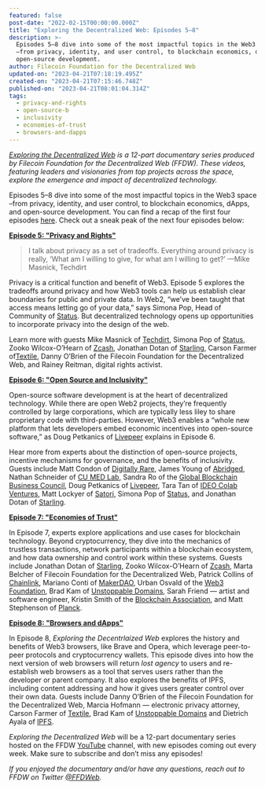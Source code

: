 ```yaml
---
featured: false
post-date: "2022-02-15T00:00:00.000Z"
title: "Exploring the Decentralized Web: Episodes 5–8"
description: >-
  Episodes 5–8 dive into some of the most impactful topics in the Web3 space
  –from privacy, identity, and user control, to blockchain economics, dApps, and
  open-source development.
author: Filecoin Foundation for the Decentralized Web
updated-on: "2023-04-21T07:18:19.495Z"
created-on: "2023-04-21T07:15:46.748Z"
published-on: "2023-04-21T08:01:04.314Z"
tags:
  - privacy-and-rights
  - open-source-b
  - inclusivity
  - economies-of-trust
  - browsers-and-dapps
---
```


_[Exploring the Decentralized Web](https://www.youtube.com/watch?v=P0yfvedPY94&list=PL37YlBYJT0nmfqDnbov6lKHUyZvRfQjap&index=1) is a 12-part documentary series produced by Filecoin Foundation for the Decentralized Web (FFDW). These videos, featuring leaders and visionaries from top projects across the space, explore the emergence and impact of decentralized technology._

Episodes 5–8 dive into some of the most impactful topics in the Web3 space –from privacy, identity, and user control, to blockchain economics, dApps, and open-source development. You can find a recap of the first four episodes [here](https://medium.com/@FFDWeb/check-out-our-docuseries-exploring-the-decentralized-web-b7d13e2415d). Check out a sneak peak of the next four episodes below:

**[Episode 5: "Privacy and Rights"](https://www.youtube.com/watch?v=paeI3LiHIuI&t=1s)**

> I talk about privacy as a set of tradeoffs. Everything around privacy is really, ‘What am I willing to give, for what am I willing to get?’ —Mike Masnick, Techdirt

Privacy is a critical function and benefit of Web3. Episode 5 explores the tradeoffs around privacy and how Web3 tools can help us establish clear boundaries for public and private data. In Web2, “we’ve been taught that access means letting go of your data,” says Simona Pop, Head of Community of [Status](https://status.im/get/). But decentralized technology opens up opportunities to incorporate privacy into the design of the web.

Learn more with guests Mike Masnick of [Techdirt](https://www.techdirt.com/), Simona Pop of [Status](https://status.im/get/), Zooko Wilcox-O’Hearn of [Zcash](https://z.cash/), Jonathan Dotan of [Starling](https://www.starlinglab.org/), Carson Farmer of[Textile](https://www.textile.io/), Danny O’Brien of the Filecoin Foundation for the Decentralized Web, and Rainey Reitman, digital rights activist.

**[Episode 6: "Open Source and Inclusivity"](https://www.youtube.com/watch?v=wjy4Dv1-pHU)**

Open-source software development is at the heart of decentralized technology. While there are open Web2 projects, they’re frequently controlled by large corporations, which are typically less liley to share proprietary code with third-parties. However, Web3 enables a “whole new platform that lets developers embed economic incentives into open-source software,” as Doug Petkanics of [Livepeer](https://livepeer.org/) explains in Episode 6.

Hear more from experts about the distinction of open-source projects, incentive mechanisms for governance, and the benefits of inclusivity. Guests include Matt Condon of [Digitally Rare](https://anchor.fm/digitallyrare), James Young of [Abridged](https://abridged.io/), Nathan Schneider of [CU MED Lab](https://www.colorado.edu/lab/medlab/about), Sandra Ro of the [Global Blockchain Business Council](https://gbbcouncil.org/), Doug Petkanics of [Livepeer](https://livepeer.org/), Tara Tan of [IDEO Colab Ventures](https://www.ideocolab.com/ventures/), Matt Lockyer of [Satori](https://www.satoriapp.xyz/), Simona Pop of [Status](https://status.im/get/), and Jonathan Dotan of [Starling](https://www.starlinglab.org/).

**[Episode 7: "Economies of Trust"](https://www.youtube.com/watch?v=KBq0GsTj3ho)**

In Episode 7, experts explore applications and use cases for blockchain technology. Beyond cryptocurrency, they dive into the mechanics of trustless transactions, network participants within a blockchain ecosystem, and how data ownership and control work within these systems. Guests include Jonathan Dotan of [Starling](https://www.starlinglab.org/), Zooko Wilcox-O’Hearn of [Zcash](https://z.cash/), Marta Belcher of Filecoin Foundation for the Decentralized Web, Patrick Collins of [Chainlink](https://chain.link/), Mariano Conti of [MakerDAO](https://makerdao.com/en/), Urban Osvald of the [Web3 Foundation](https://web3.foundation/), Brad Kam of [Unstoppable Domains](https://unstoppabledomains.com/), Sarah Friend — artist and software engineer, Kristin Smith of the [Blockchain Association](https://theblockchainassociation.org/), and Matt Stephenson of [Planck](https://planckdata.com/).

**[Episode 8: "Browsers and dApps"](https://www.youtube.com/watch?v=wF_a2vR4zxQ)**

In Episode 8, _Exploring the Decentrlaized Web_ explores the history and benefits of Web3 browsers, like Brave and Opera, which leverage peer-to-peer protocols and cryptocurrency wallets. This episode dives into how the next version of web browsers will return _lost agency_ to users and re-establish web browsers as a tool that serves users rather than the developer or parent company. It also explores the benefits of IPFS, including content addressing and how it gives users greater control over their own data. Guests include Danny O’Brien of the Filecoin Foundation for the Decentralized Web, Marcia Hofmann — electronic privacy attorney, Carson Farmer of [Textile](https://www.textile.io/), Brad Kam of [Unstoppable Domains](https://unstoppabledomains.com/) and Dietrich Ayala of [IPFS](https://ipfs.io/).

_Exploring the Decentralized Web_ will be a 12-part documentary series hosted on the FFDW [YouTube](https://www.youtube.com/channel/UCbj3Hck5cwKURkZKHjg_MKQ) channel, with new episodes coming out every week. Make sure to subscribe and don’t miss any episodes!

_If you enjoyed the documentary and/or have any questions, reach out to FFDW on Twitter [@FFDWeb](https://twitter.com/ffdweb)._
